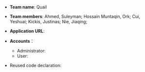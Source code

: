 - **Team name**: Quail
- **Team members**: Ahmed, Suleyman; Hossain Muntaqin, Ork; Cui, Yeshuai; Kickis, Justinas; Nie, Jiaqing;

- **Application URL**: 
- **Accounts**：
  - Administrator:
  - User:

- Reused code declaration: